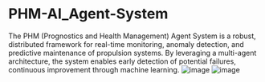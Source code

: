 # PHM-AI_Agent-System
The PHM (Prognostics and Health Management) Agent System is a robust, distributed framework for real-time monitoring, anomaly detection, and predictive maintenance of propulsion systems. By leveraging a multi-agent architecture, the system enables early detection of potential failures, continuous improvement through machine learning.
![image](https://github.com/user-attachments/assets/6a16c30c-b0e6-44bc-adc5-a77116792101)
![image](https://github.com/user-attachments/assets/0a54d17b-0707-4217-a779-bc8973da658e)

